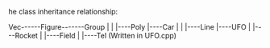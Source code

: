 he class inheritance relationship:

Vec------Figure-------Group
           |            |
           |----Poly    |----Car
           |            |
           |----Line    |----UFO
                        |
                        |----Rocket
                        |
                        |----Field
                        |
                        |----Tel (Written in UFO.cpp)
                      
           
                     
